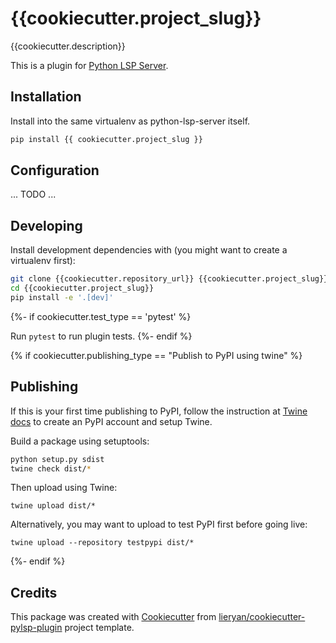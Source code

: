 # {{cookiecutter.project_slug}}

{{cookiecutter.description}}

This is a plugin for [Python LSP Server](https://github.com/python-lsp/python-lsp-server).

## Installation

Install into the same virtualenv as python-lsp-server itself.

``` bash
pip install {{ cookiecutter.project_slug }}
```

## Configuration

... TODO ...

## Developing

Install development dependencies with (you might want to create a virtualenv first):

``` bash
git clone {{cookiecutter.repository_url}} {{cookiecutter.project_slug}}
cd {{cookiecutter.project_slug}}
pip install -e '.[dev]'
```

{%- if cookiecutter.test_type == 'pytest' %}

Run `pytest` to run plugin tests.
{%- endif %}

{% if cookiecutter.publishing_type == "Publish to PyPI using twine" %}
## Publishing

If this is your first time publishing to PyPI, follow the instruction at [Twine
docs](https://packaging.python.org/guides/distributing-packages-using-setuptools/#create-an-account)
to create an PyPI account and setup Twine.

Build a package using setuptools:

``` bash
python setup.py sdist
twine check dist/*
```

Then upload using Twine:

```
twine upload dist/*
```

Alternatively, you may want to upload to test PyPI first before going live:

```
twine upload --repository testpypi dist/*
```
{%- endif %}

## Credits

This package was created with
[Cookiecutter](https://github.com/audreyr/cookiecutter) from 
[lieryan/cookiecutter-pylsp-plugin](https://github.com/lieryan/cookiecutter-pylsp-plugin)
project template.
